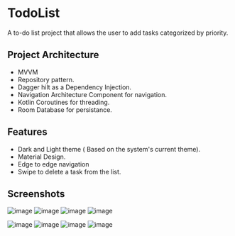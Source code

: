 # TodoList
A to-do list project that allows the user to add tasks categorized by priority.

<h2>Project Architecture</h2>


* MVVM 
* Repository pattern.
* Dagger hilt as a Dependency Injection.
* Navigation Architecture Component for navigation.
* Kotlin Coroutines for threading.
* Room Database for persistance.

<h2>Features</h2>


* Dark and Light theme ( Based on the system's current theme).
* Material Design.
* Edge to edge navigation
* Swipe to delete a task from the list.

<h2>Screenshots</h2>

![image](https://i.imgur.com/APyZGM9.jpg)
![image](https://i.imgur.com/y6st2Jk.jpg)
![image](https://i.imgur.com/RgbORVc.jpg)
![image](https://i.imgur.com/GKuwYUN.jpg)


![image](https://i.imgur.com/e0j9Q0N.jpg)
![image](https://i.imgur.com/xofNFoo.jpg)
![image](https://i.imgur.com/QLZsl5b.jpg)
![image](https://i.imgur.com/fpwPun2.jpg)

